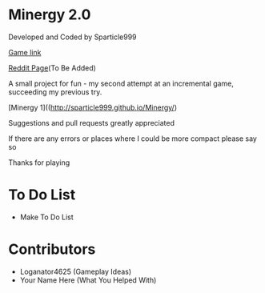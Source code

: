 # Minergy 2.0

Developed and Coded by Sparticle999

[Game link](http://sparticle999.github.io/Minergy2/)

[Reddit Page]()(To Be Added)

A small project for fun - my second attempt at an incremental game, succeeding my previous try.

[Minergy 1]((http://sparticle999.github.io/Minergy/)

Suggestions and pull requests greatly appreciated

If there are any errors or places where I could be more compact please say so

Thanks for playing

# To Do List

- Make To Do List

# Contributors
- Loganator4625 (Gameplay Ideas)
- Your Name Here (What You Helped With)
